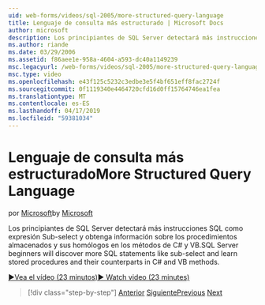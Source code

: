 ```yaml
---
uid: web-forms/videos/sql-2005/more-structured-query-language
title: Lenguaje de consulta más estructurado | Microsoft Docs
author: microsoft
description: Los principiantes de SQL Server detectará más instrucciones SQL como expresión Sub-select y obtenga información sobre los procedimientos almacenados y sus homólogos en los métodos de C# y VB.
ms.author: riande
ms.date: 03/29/2006
ms.assetid: f86aee1e-958a-4604-a593-dc40a1149239
msc.legacyurl: /web-forms/videos/sql-2005/more-structured-query-language
msc.type: video
ms.openlocfilehash: e43f125c5232c3edbe3e5f4bf651eff8fac2724f
ms.sourcegitcommit: 0f1119340e4464720cfd16d0ff15764746ea1fea
ms.translationtype: MT
ms.contentlocale: es-ES
ms.lasthandoff: 04/17/2019
ms.locfileid: "59381034"
---
```

# <a name="more-structured-query-language"></a><span data-ttu-id="f8835-103">Lenguaje de consulta más estructurado</span><span class="sxs-lookup"><span data-stu-id="f8835-103">More Structured Query Language</span></span>

<span data-ttu-id="f8835-104">por [Microsoft](https://github.com/microsoft)</span><span class="sxs-lookup"><span data-stu-id="f8835-104">by [Microsoft](https://github.com/microsoft)</span></span>

<span data-ttu-id="f8835-105">Los principiantes de SQL Server detectará más instrucciones SQL como expresión Sub-select y obtenga información sobre los procedimientos almacenados y sus homólogos en los métodos de C# y VB.</span><span class="sxs-lookup"><span data-stu-id="f8835-105">SQL Server beginners will discover more SQL statements like sub-select and learn stored procedures and their counterparts in C# and VB methods.</span></span>

[<span data-ttu-id="f8835-106">&#9654;Vea el vídeo (23 minutos)</span><span class="sxs-lookup"><span data-stu-id="f8835-106">&#9654; Watch video (23 minutes)</span></span>](https://channel9.msdn.com/Blogs/ASP-NET-Site-Videos/more-structured-query-language)

> [!div class="step-by-step"]
> <span data-ttu-id="f8835-107">[Anterior](manipulating-database-data.md)
> [Siguiente](understanding-security-and-network-connectivity.md)</span><span class="sxs-lookup"><span data-stu-id="f8835-107">[Previous](manipulating-database-data.md)
[Next](understanding-security-and-network-connectivity.md)</span></span>

